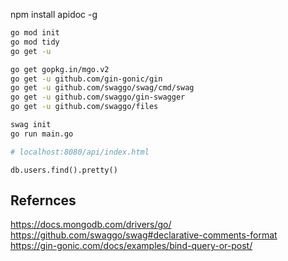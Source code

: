 npm install apidoc -g

```bash
go mod init
go mod tidy
go get -u

go get gopkg.in/mgo.v2
go get -u github.com/gin-gonic/gin
go get -u github.com/swaggo/swag/cmd/swag
go get -u github.com/swaggo/gin-swagger
go get -u github.com/swaggo/files

swag init
go run main.go

# localhost:8080/api/index.html
```

```mongo
db.users.find().pretty()
```

## Refernces
https://docs.mongodb.com/drivers/go/
https://github.com/swaggo/swag#declarative-comments-format
https://gin-gonic.com/docs/examples/bind-query-or-post/
